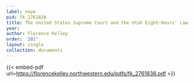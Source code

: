 ```yaml
---
label: nope
pid: fk_2761838
title: The United States Supreme Court and the Utah Eight-Hours' Law
year:
author: Florence Kelley
order: '202'
layout: single
collection: documents
---
```



{{< embed-pdf url=https://florencekelley.northwestern.edu/pdfs/fk_2761838.pdf >}}
